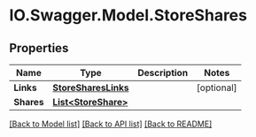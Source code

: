 # IO.Swagger.Model.StoreShares
## Properties

Name | Type | Description | Notes
------------ | ------------- | ------------- | -------------
**Links** | [**StoreSharesLinks**](StoreSharesLinks.md) |  | [optional] 
**Shares** | [**List&lt;StoreShare&gt;**](StoreShare.md) |  | 

[[Back to Model list]](../README.md#documentation-for-models) [[Back to API list]](../README.md#documentation-for-api-endpoints) [[Back to README]](../README.md)

